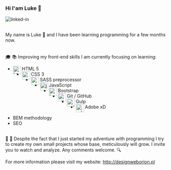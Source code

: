 ### Hi I'am Luke 👋

[<img align="left" alt="linked-in" src="https://img.shields.io/badge/linkedin-%230077B5.svg?&style=for-the-badge&logo=linkedin&logoColor=white" />](https://www.linkedin.com/in/łukasz-romanek)<br><br>

My name is Luke :eyes: and I have been learning programming for a few months now. <br><br>  
 :mortar_board: :books: Improving my front-end skills I am currently focusing on learning:

- <img align="left" width="25px" alt="html" src="https://img.icons8.com/color/344/html-5--v1.png" />  HTML 5<br>
- <img align="left" width="25px" alt="css" src="https://img.icons8.com/color/344/css3.png" /> CSS 3<br>
- <img align="left" width="25px" alt="sass" src="https://img.icons8.com/color/344/sass.png" /> SASS preprocessor<br>
- <img align="left" width="25px" alt="javascript" src="https://img.icons8.com/color/344/javascript--v1.png" /> JavaScript<br>
- <img align="left" width="25px" alt="bootstrap" src="https://img.icons8.com/color/344/bootstrap.png" /> Bootstrap<br>
- <img align="left" width="25px" alt="git" src="https://img.icons8.com/color/344/git.png" /> Git / GitHub<br>
- <img align="left" width="25px" alt="gulp" src="https://img.icons8.com/external-tal-revivo-color-tal-revivo/344/external-gulp-an-open-source-javascript-toolkit-by-fractal-innovations-logo-color-tal-revivo.png" /> Gulp<br>
- <img align="left" width="25px" alt="adobexd" src="https://img.icons8.com/color/344/adobe-xd--v1.png" /> Adobe xD<br><br>
- BEM methodology
- SEO<br><br>

:construction: :wrench: Despite the fact that I just started my adventure with programming I try to create my own small projects whose base, meticulously will grow. I invite you to watch and analyze. Any comments welcome. :mag:

For more information please visit my website: http://designweborion.pl
